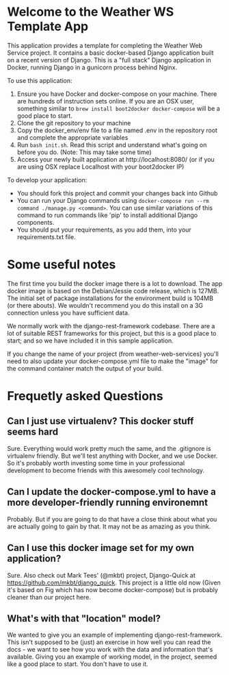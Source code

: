 # Welcome to the Weather WS Template App

This application provides a template for completing the Weather Web Service project. It contains a basic docker-based Django application built on a recent version of Django. This is a "full stack" Django application in Docker, running Django in a gunicorn process behind Nginx. 

To use this application:

1. Ensure you have Docker and docker-compose on your machine. There are hundreds of instruction sets online. If you are an OSX user, something similar to `brew install boot2docker docker-compose` will be a good place to start.
1. Clone the git repository to your machine
1. Copy the docker_env/env file to a file named .env in the repository root and complete the appropriate variables
1. Run `bash init.sh`. Read this script and understand what's going on before you do. (Note: This may take some time)
1. Access your newly built application at http://localhost:8080/ (or if you are using OSX replace Localhost with your boot2docker IP)

To develop your application:

* You should fork this project and commit your changes back into Github
* You can run your Django commands using `docker-compose run --rm command ./manage.py <command>`. You can use similar variations of this command to run commands like 'pip' to install additional Django components.
* You should put your requirements, as you add them, into your requirements.txt file.


# Some useful notes

The first time you build the docker image there is a lot to download. The app docker image is based on the Debian/Jessie code release, which is 127MB. The initial set of package installations for the environment build is 104MB (or there abouts). We wouldn't recommend you do this install on a 3G connection unless you have sufficient data.

We normally work with the django-rest-framework codebase. There are a lot of suitable REST frameworks for this project, but this is a good place to start; and so we have included it in this sample application.

If you change the name of your project (from weather-web-services) you'll need to also update your docker-compose.yml file to make the "image" for the command container match the output of your build.

# Frequetly asked Questions
## Can I just use virtualenv? This docker stuff seems hard

Sure. Everything would work pretty much the same, and the .gitignore is virtualenv friendly. But we'll test anything with Docker, and we use Docker. So it's probably worth investing some time in your professional development to become friends with this awesomely cool technology.

## Can I update the docker-compose.yml to have a more developer-friendly running environemnt

Probably. But if you are going to do that have a close think about what you are actually going to gain by that. It may not be as amazing as you think.

## Can I use this docker image set for my own application?

Sure. Also check out Mark Tees' (@mkbt) project, Django-Quick at https://github.com/mkbt/django_quick. This project is a little old now (Given it's based on Fig which has now become docker-compose) but is probably cleaner than our project here.

## What's with that "location" model?

We wanted to give you an example of implementing django-rest-framework. This isn't supposed to be (just) an exercise in how well you can read the docs - we want to see how you work with the data and information that's available. Giving you an example of working model, in the project, seemed like a good place to start. You don't have to use it.

